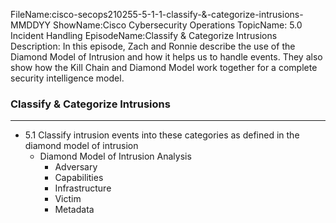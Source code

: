 FileName:cisco-secops210255-5-1-1-classify-&-categorize-intrusions-MMDDYY
ShowName:Cisco Cybersecurity Operations
TopicName: 5.0 Incident Handling
EpisodeName:Classify & Categorize Intrusions
Description: In this episode, Zach and Ronnie describe the use of the Diamond Model of Intrusion and how it helps us to handle events.  They also show how the Kill Chain and Diamond Model work together for a complete security intelligence model.
### Classify & Categorize Intrusions
---

* 5.1 Classify intrusion events into these categories as 
  defined in the diamond model of intrusion
	+ Diamond Model of Intrusion Analysis
		- Adversary
		- Capabilities
		- Infrastructure
		- Victim
		- Metadata